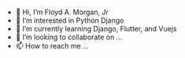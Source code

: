 - 👋 Hi, I’m Floyd A. Morgan, Jr
- 👀 I’m interested in Python Django
- 🌱 I’m currently learning Django, Flutter, and Vuejs 
- 💞️ I’m looking to collaborate on ...
- 📫 How to reach me ...

<!---
gr1nch3/gr1nch3 is a ✨ special ✨ repository because its `README.md` (this file) appears on your GitHub profile.
You can click the Preview link to take a look at your changes.
--->
